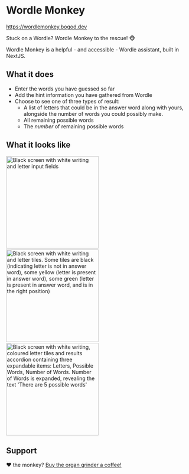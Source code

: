 # Wordle Monkey
https://wordlemonkey.bogod.dev

Stuck on a Wordle? Wordle Monkey to the rescue! 🐵

Wordle Monkey is a helpful - and accessible - Wordle assistant, built in NextJS.

## What it does

- Enter the words you have guessed so far
- Add the hint information you have gathered from Wordle
- Choose to see one of three types of result:
  - A list of letters that could be in the answer word along with yours, alongside the number of words you could possibly make.
  - All remaining possible words
  - The _number_ of remaining possible words

## What it looks like
<p>
  <img src="https://user-images.githubusercontent.com/45694422/156741046-50ef1087-09c4-4a48-b286-98fe19917f09.png" 
       alt="Black screen with white writing and letter input fields" 
       width="250"/>
  &nbsp;
  <img src="https://user-images.githubusercontent.com/45694422/156741198-80fc8752-4288-418a-a240-fc4ffb8582af.png" 
       alt="Black screen with white writing and letter tiles. Some tiles are black (indicating letter is not in answer word), some yellow (letter is present in answer word), some green (letter is present in answer word, and is in the right position)" 
       width="250"/>
  &nbsp;
  <img src="https://user-images.githubusercontent.com/45694422/156741386-8638ae83-4145-4fda-9708-92b07741d3a1.png" 
       alt="Black screen with white writing, coloured letter tiles and results accordion containing three expandable items: Letters, Possible Words, Number of Words. Number of Words is expanded, revealing the text 'There are 5 possible words'" 
       width="250"/>
</p>

## Support
❤️ the monkey? [Buy the organ grinder a coffee!](https://ko-fi.com/bogod)
